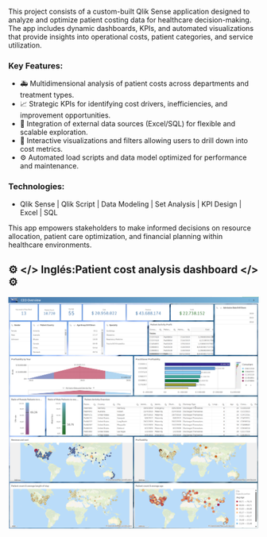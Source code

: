 This project consists of a custom-built Qlik Sense application designed to analyze and optimize patient costing data for healthcare decision-making. The app includes dynamic dashboards, KPIs, and automated visualizations that provide insights into operational costs, patient categories, and service utilization.

### Key Features:
- 🚑 Multidimensional analysis of patient costs across departments and treatment types.
- 📈 Strategic KPIs for identifying cost drivers, inefficiencies, and improvement opportunities.
- 🧠 Integration of external data sources (Excel/SQL) for flexible and scalable exploration.
- 🎯 Interactive visualizations and filters allowing users to drill down into cost metrics.
- ⚙️ Automated load scripts and data model optimized for performance and maintenance.

### Technologies:
- Qlik Sense | Qlik Script | Data Modeling | Set Analysis | KPI Design | Excel | SQL

This app empowers stakeholders to make informed decisions on resource allocation, patient care optimization, and financial planning within healthcare environments.

⚙️ </> Inglés:Patient cost analysis dashboard  </> ⚙️
-------------------------------------

![Dashboard Qlik KPIs](/qlik_kpi_dashboard.png)



